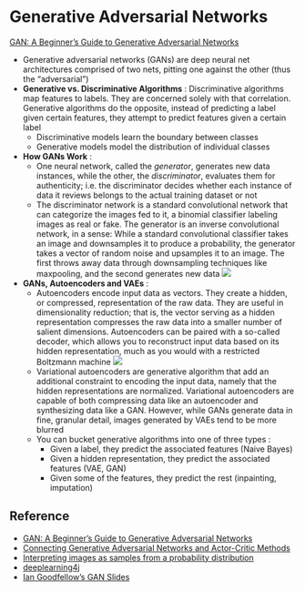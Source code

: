 # Generative Adversarial Networks

[GAN: A Beginner’s Guide to Generative Adversarial Networks](https://deeplearning4j.org/generative-adversarial-network)

  - Generative adversarial networks (GANs) are deep neural net architectures comprised of two nets, pitting one against the other (thus the “adversarial”)
  - **Generative vs. Discriminative Algorithms** : Discriminative algorithms map features to labels. They are concerned solely with that correlation. Generative algorithms do the opposite, instead of predicting a label given certain features, they attempt to predict features given a certain label
      - Discriminative models learn the boundary between classes
      - Generative models model the distribution of individual classes
  - **How GANs Work** : 
      - One neural network, called the *generator*, generates new data instances, while the other, the *discriminator*, evaluates them for authenticity; i.e. the discriminator decides whether each instance of data it reviews belongs to the actual training dataset or not
      - The discriminator network is a standard convolutional network that can categorize the images fed to it, a binomial classifier labeling images as real or fake. The generator is an inverse convolutional network, in a sense: While a standard convolutional classifier takes an image and downsamples it to produce a probability, the generator takes a vector of random noise and upsamples it to an image. The first throws away data through downsampling techniques like maxpooling, and the second generates new data
        <img src = "https://deeplearning4j.org/img/GANs.png">
  - **GANs, Autoencoders and VAEs** : 
      - Autoencoders encode input data as vectors. They create a hidden, or compressed, representation of the raw data. They are useful in dimensionality reduction; that is, the vector serving as a hidden representation compresses the raw data into a smaller number of salient dimensions. Autoencoders can be paired with a so-called decoder, which allows you to reconstruct input data based on its hidden representation, much as you would with a restricted Boltzmann machine
          <img src = "https://deeplearning4j.org/img/autoencoder_schema.jpg">
      - Variational autoencoders are generative algorithm that add an additional constraint to encoding the input data, namely that the hidden representations are normalized. Variational autoencoders are capable of both compressing data like an autoencoder and synthesizing data like a GAN. However, while GANs generate data in fine, granular detail, images generated by VAEs tend to be more blurred
      - You can bucket generative algorithms into one of three types :
          - Given a label, they predict the associated features (Naive Bayes)
          - Given a hidden representation, they predict the associated features (VAE, GAN)
          - Given some of the features, they predict the rest (inpainting, imputation)
    
## Reference

- [GAN: A Beginner’s Guide to Generative Adversarial Networks](https://deeplearning4j.org/generative-adversarial-network)
- [Connecting Generative Adversarial Networks and Actor-Critic Methods](https://arxiv.org/pdf/1610.01945.pdf)
- [Interpreting images as samples from a probability distribution](https://bamos.github.io/2016/08/09/deep-completion/#step-1-interpreting-images-as-samples-from-a-probability-distribution)
- [deeplearning4j](https://github.com/deeplearning4j)
- [Ian Goodfellow’s GAN Slides](http://www.iangoodfellow.com/slides/2016-12-04-NIPS.pdf)
